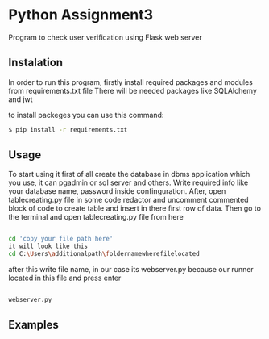 # Python Assignment3
Program to check user verification using Flask web server
## Instalation
In order to run this program, firstly install required packages and modules from requirements.txt file There will be needed packages like SQLAlchemy and jwt

to install packeges you can use this command:

```bash
$ pip install -r requirements.txt
```
## Usage
To start using it first of all create the database in dbms application which you use, it can pgadmin or sql server and others.
Write required info like your database name, password inside confinguration.
After, open tablecreating.py file in some code redactor and uncomment commented block of code to create table and insert in there first row of data. 
Then go to the terminal and open tablecreating.py file from here
```bash

cd 'copy your file path here'
it will look like this
cd C:\Users\additionalpath\foldernamewherefilelocated
```
after this write file name, in our case its webserver.py because our runner located in this file and press enter
```bash

webserver.py
```
## Examples
